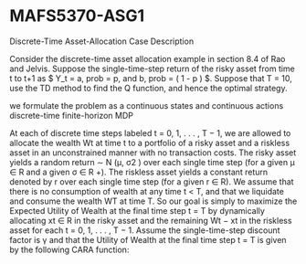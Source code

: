 # MAFS5370-ASG1

Discrete-Time Asset-Allocation Case Description

Consider the discrete-time asset allocation example in section 8.4 of Rao and Jelvis. Suppose the single-time-step
return of the risky asset from time t to t+1 as $ Y_t = a, prob = p, and b, prob = ( 1 - p ) $. Suppose that T = 10, use
the TD
method to find the Q function, and hence the optimal strategy.

we formulate the problem as a continuous states and continuous actions discrete-time finite-horizon MDP

At each of discrete time steps labeled t = 0, 1, . . . , T − 1, we are allowed to allocate the wealth Wt at time t to a
portfolio of a risky asset and a riskless asset in an unconstrained manner with no transaction costs. The risky asset
yields a random return ∼ N (µ, σ2 ) over each single time step (for a given µ ∈ R and a given σ ∈ R +). The riskless
asset yields a constant return denoted by r over each single time step (for a given r ∈ R). We assume that there is no
consumption of wealth at any time t < T, and that we liquidate and consume the wealth WT at time T. So our goal is
simply to maximize the Expected Utility of Wealth at the final time step t = T by dynamically allocating xt ∈ R in the
risky asset and the remaining Wt − xt in the riskless asset for each t = 0, 1, . . . , T − 1. Assume the
single-time-step discount factor is γ and that the Utility of Wealth at the final time step t = T is given by the
following CARA function:





